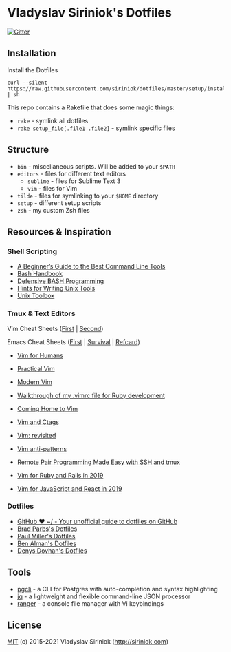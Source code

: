 # Vladyslav Siriniok's Dotfiles

[![Gitter](https://badges.gitter.im/siriniok/dotfiles.svg)](https://gitter.im/siriniok)

## Installation

Install the Dotfiles

```
curl --silent https://raw.githubusercontent.com/siriniok/dotfiles/master/setup/install.sh | sh
```

This repo contains a Rakefile that does some magic things:

* `rake` - symlink all dotfiles
* `rake setup_file[.file1 .file2]` - symlink specific files

## Structure

* `bin` - miscellaneous scripts. Will be added to your `$PATH`
* `editors` - files for different text editors
    * `sublime` - files for Sublime Text 3
    * `vim` - files for Vim
* `tilde` - files for symlinking to your `$HOME` directory
* `setup` - different setup scripts
* `zsh` - my custom Zsh files

## Resources & Inspiration

### Shell Scripting

* [A Beginner’s Guide to the Best Command Line Tools](https://webdevstudios.com/2015/02/10/a-beginners-guide-to-the-best-command-line-tools/)
* [Bash Handbook](https://github.com/denysdovhan/bash-handbook)
* [Defensive BASH Programming](http://www.kfirlavi.com/blog/2012/11/14/defensive-bash-programming)
* [Hints for Writing Unix Tools](https://monkey.org/~marius/unix-tools-hints.html)
* [Unix Toolbox](http://cb.vu/unixtoolbox.xhtml)

### Tmux & Text Editors

Vim Cheat Sheets ([First](http://www.viemu.com/a_vi_vim_graphical_cheat_sheet_tutorial.html) | [Second](http://www.fprintf.net/vimCheatSheet.html))

Emacs Cheat Sheets ([First](http://sachachua.com/blog/wp-content/uploads/2013/05/How-to-Learn-Emacs8.png) | [Survival](https://www.gnu.org/software/emacs/refcards/pdf/survival.pdf) | [Refcard](https://www.gnu.org/software/emacs/refcards/pdf/refcard.pdf))

* [Vim for Humans](https://vimebook.com/)

* [Practical Vim](https://pragprog.com/book/dnvim2/practical-vim-second-edition)
* [Modern Vim](https://pragprog.com/book/modvim/modern-vim)
* [Walkthrough of my .vimrc file for Ruby development](http://janjiss.com/walkthrough-of-my-vimrc-file-for-ruby-development/)
* [Coming Home to Vim](http://stevelosh.com/blog/2010/09/coming-home-to-vim/#some-background-about-me)
* [Vim and Ctags](https://andrew.stwrt.ca/posts/vim-ctags/)
* [Vim: revisited](http://mislav.net/2011/12/vim-revisited/)
* [Vim anti-patterns](https://sanctum.geek.nz/arabesque/vim-anti-patterns/)
* [Remote Pair Programming Made Easy with SSH and tmux](http://www.hamvocke.com/blog/remote-pair-programming-with-tmux/)
* [Vim for Ruby and Rails in 2019](https://www.vimfromscratch.com/articles/vim-for-ruby-and-rails-in-2019/)
* [Vim for JavaScript and React in 2019](https://www.vimfromscratch.com/articles/vim-for-javascript-and-react-in-2019/)

### Dotfiles

* [GitHub ❤ ~/ - Your unofficial guide to dotfiles on GitHub](https://dotfiles.github.io/)
* [Brad Parbs's Dotfiles](https://github.com/bradp/dotfiles)
* [Paul Miller's Dotfiles](https://github.com/paulmillr/dotfiles)
* [Ben Alman's Dotfiles](https://github.com/cowboy/dotfiles)
* [Denys Dovhan's Dotfiles](https://github.com/denysdovhan/dotfiles)

## Tools

* [pgcli](https://www.pgcli.com/) - a CLI for Postgres with auto-completion and syntax highlighting
* [jq](https://stedolan.github.io/jq/) - a lightweight and flexible command-line JSON processor
* [ranger](http://ranger.nongnu.org/) - a console file manager with Vi keybindings

## License

[MIT](https://github.com/siriniok/dotfiles/blob/master/LICENSE) (c) 2015-2021 Vladyslav Siriniok (http://siriniok.com)

